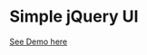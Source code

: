 # Simple jQuery UI

[See Demo here](https://raw.githack.com/leonzuendel/Simple-jQuery-UI/master/demo/index.html)
